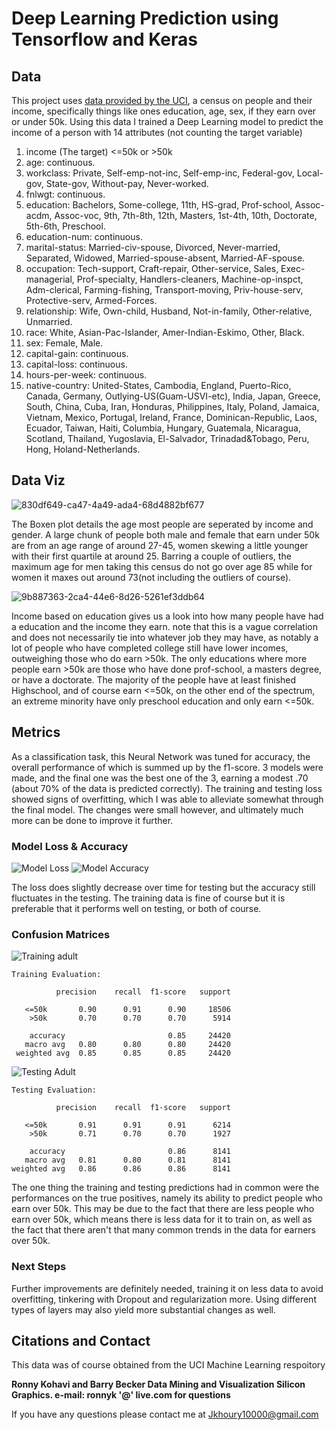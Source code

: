 # Deep Learning Prediction using Tensorflow and Keras

## Data 
This project uses [data provided by the UCI](https://archive.ics.uci.edu/ml/datasets/Adult), a census on people and their income, specifically things like ones education, age, sex, if they earn over or under 50k. Using this data I trained a Deep Learning model to predict the income of a person with 14 attributes (not counting the target variable)

1. income  (The target) <=50k or >50k
2. age: continuous.
3. workclass: Private, Self-emp-not-inc, Self-emp-inc, Federal-gov, Local-gov, State-gov, Without-pay, Never-worked.
4. fnlwgt: continuous.
5. education: Bachelors, Some-college, 11th, HS-grad, Prof-school, Assoc-acdm, Assoc-voc, 9th, 7th-8th, 12th, Masters, 1st-4th, 10th, Doctorate, 5th-6th, Preschool.
6. education-num: continuous.
7. marital-status: Married-civ-spouse, Divorced, Never-married, Separated, Widowed, Married-spouse-absent, Married-AF-spouse.
8. occupation: Tech-support, Craft-repair, Other-service, Sales, Exec-managerial, Prof-specialty, Handlers-cleaners, Machine-op-inspct, Adm-clerical, Farming-fishing, Transport-moving, Priv-house-serv, Protective-serv, Armed-Forces.
9. relationship: Wife, Own-child, Husband, Not-in-family, Other-relative, Unmarried.
10. race: White, Asian-Pac-Islander, Amer-Indian-Eskimo, Other, Black.
11. sex: Female, Male.
12. capital-gain: continuous.
13. capital-loss: continuous.
14. hours-per-week: continuous.
15. native-country: United-States, Cambodia, England, Puerto-Rico, Canada, Germany, Outlying-US(Guam-USVI-etc), India, Japan, Greece, South, China, Cuba, Iran, Honduras, Philippines, Italy, Poland, Jamaica, Vietnam, Mexico, Portugal, Ireland, France, Dominican-Republic, Laos, Ecuador, Taiwan, Haiti, Columbia, Hungary, Guatemala, Nicaragua, Scotland, Thailand, Yugoslavia, El-Salvador, Trinadad&Tobago, Peru, Hong, Holand-Netherlands.

## Data Viz
 ![830df649-ca47-4a49-ada4-68d4882bf677](https://user-images.githubusercontent.com/105755535/211839375-93cf4f0c-2129-45dd-a49e-0d6ecec44a86.png)
 
The Boxen plot details the age most people are seperated by income and gender. A large chunk of people both male and female that earn under 50k are from an age range of around 27-45, women skewing a little younger with their first quartile at around 25. Barring a couple of outliers, the maximum age for men taking this census do not go over age 85 while for women it maxes out around 73(not including the outliers of course).
 
![9b887363-2ca4-44e6-8d26-5261ef3ddb64](https://user-images.githubusercontent.com/105755535/211839422-003ddb7c-41e0-4caf-b2a7-b4678a93955c.png)

Income based on education gives us a look into how many people have had a education and the income they earn. note that this is a vague correlation and does not necessarily tie into whatever job they may have, as notably a lot of people who have completed college still have lower incomes, outweighing those who do earn >50k. The only educations where more people earn >50k are those who have done prof-school, a masters degree, or have a doctorate. The majority of the people have at least finished Highschool, and of course earn <=50k, on the other end of the spectrum, an extreme minority have only preschool education and only earn <=50k. 


## Metrics
As a classification task, this Neural Network was tuned for accuracy, the overall performance of which is summed up by the f1-score. 3 models were made, and the final one was the best one of the 3, earning a modest .70 (about 70% of the data is predicted correctly). The training and testing loss showed signs of overfitting, which I was able to alleviate somewhat through the final model. The changes were small however, and ultimately much more can be done to improve it further.

### Model Loss & Accuracy
![Model Loss](https://user-images.githubusercontent.com/105755535/211419795-4cc203ce-ed36-42b5-9cbd-adc4d4027025.png)
![Model Accuracy](https://user-images.githubusercontent.com/105755535/211419833-1519622a-bc4f-4fa4-94df-836e5d8074fe.png)

The loss does slightly decrease over time for testing but the accuracy still fluctuates in the testing. The training data is fine of course but it is preferable that it performs well on testing, or both of course.

### Confusion Matrices
![Training adult](https://user-images.githubusercontent.com/105755535/211420765-ad3dcd15-e327-4a4e-94b1-0f14205445c2.png)

   
    Training Evaluation:

              precision    recall  f1-score   support

       <=50k       0.90      0.91      0.90     18506
        >50k       0.70      0.70      0.70      5914
        
        accuracy                       0.85     24420
       macro avg   0.80      0.80      0.80     24420
     weighted avg  0.85      0.85      0.85     24420

![Testing Adult](https://user-images.githubusercontent.com/105755535/211420792-1347c419-e7d4-47bd-91b0-d2207ef237b4.png)

    Testing Evaluation:

              precision    recall  f1-score   support

       <=50k       0.91      0.91      0.91      6214
        >50k       0.71      0.70      0.70      1927
        
        accuracy                       0.86      8141
       macro avg   0.81      0.80      0.81      8141
    weighted avg   0.86      0.86      0.86      8141

The one thing the training and testing predictions had in common were the performances on the true positives, namely its ability to predict people who earn over 50k. This may be due to the fact that there are less people who earn over 50k, which means there is less data for it to train on, as well as the fact that there aren't that many common trends in the data for earners over 50k.

### Next Steps
Further improvements are definitely needed, training it on less data to avoid overfitting, tinkering with Dropout and regularization more. Using different types of layers may also yield more substantial changes as well. 

## Citations and Contact
This data was of course obtained from the UCI Machine Learning respoitory

**Ronny Kohavi and Barry Becker Data Mining and Visualization Silicon Graphics. e-mail: ronnyk '@' live.com for questions**

If you have any questions please contact me at Jkhoury10000@gmail.com

